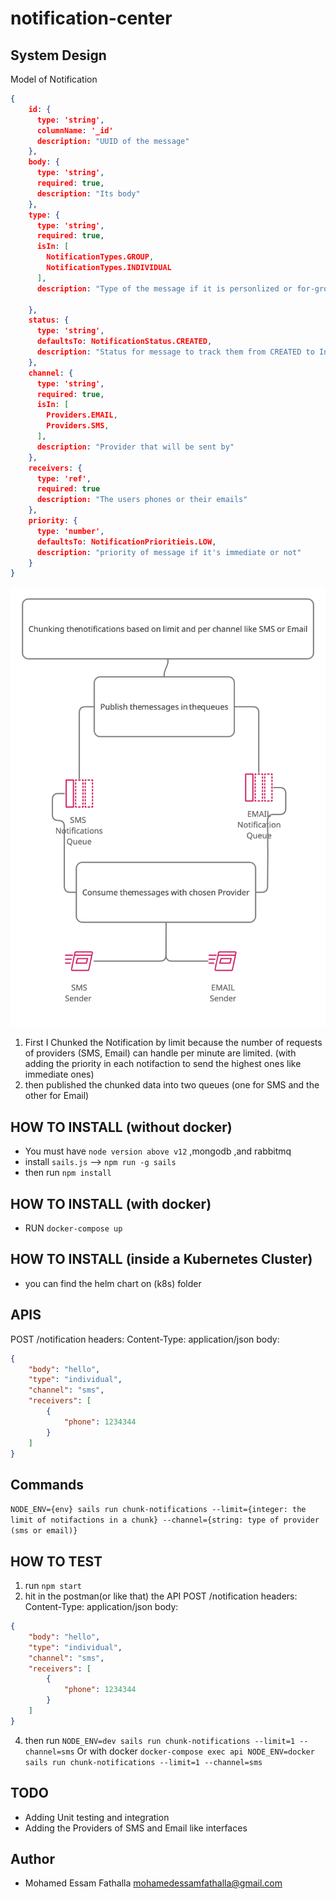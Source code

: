 # notification-center

## System Design

Model of Notification

```json
{
    id: {
      type: 'string',
      columnName: '_id'
      description: "UUID of the message"
    },
    body: {
      type: 'string',
      required: true,
      description: "Its body"
    },
    type: {
      type: 'string',
      required: true,
      isIn: [
        NotificationTypes.GROUP,
        NotificationTypes.INDIVIDUAL
      ],
      description: "Type of the message if it is personlized or for-group"

    },
    status: {
      type: 'string',
      defaultsTo: NotificationStatus.CREATED,
      description: "Status for message to track them from CREATED to In progress to SENT or failed"
    },
    channel: {
      type: 'string',
      required: true,
      isIn: [
        Providers.EMAIL,
        Providers.SMS,
      ],
      description: "Provider that will be sent by"
    },
    receivers: {
      type: 'ref',
      required: true
      description: "The users phones or their emails"
    },
    priority: {
      type: 'number',
      defaultsTo: NotificationPrioritieis.LOW,
      description: "priority of message if it's immediate or not"
    }
}
```

![System Design figure](./system.jpg)

1. First I Chunked the Notification by limit because the number of requests of providers (SMS, Email) can handle per minute are
limited. (with adding the priority in each notifaction to send the highest ones like immediate ones)
2. then published the chunked data into two queues (one for SMS and the other for Email)

## HOW TO INSTALL (without docker)

- You must have `node version above v12` ,mongodb ,and rabbitmq
- install `sails.js` --> `npm run -g sails`
- then run `npm install`

## HOW TO INSTALL (with docker)

- RUN `docker-compose up`


## HOW TO INSTALL (inside a Kubernetes Cluster)

- you can find the helm chart on (k8s) folder
## APIS

POST /notification
headers: Content-Type: application/json
body:
```json
{
    "body": "hello",
    "type": "individual",
    "channel": "sms",
    "receivers": [
        {
            "phone": 1234344
        }
    ]
}
```
## Commands

`NODE_ENV={env} sails run chunk-notifications --limit={integer: the limit of notifactions in a chunk} --channel={string: type of provider (sms or email)}`

## HOW TO TEST

1. run `npm start`
2. hit in the postman(or like that) the API 
POST /notification
headers: Content-Type: application/json
body:
```json
{
    "body": "hello",
    "type": "individual",
    "channel": "sms",
    "receivers": [
        {
            "phone": 1234344
        }
    ]
}
```
4. then run `NODE_ENV=dev sails run chunk-notifications --limit=1 --channel=sms`
 Or with docker `docker-compose exec api NODE_ENV=docker sails run chunk-notifications --limit=1 --channel=sms`

## TODO

- Adding Unit testing and integration
- Adding the Providers of SMS and Email like interfaces

## Author

- Mohamed Essam Fathalla <mohamedessamfathalla@gmail.com>